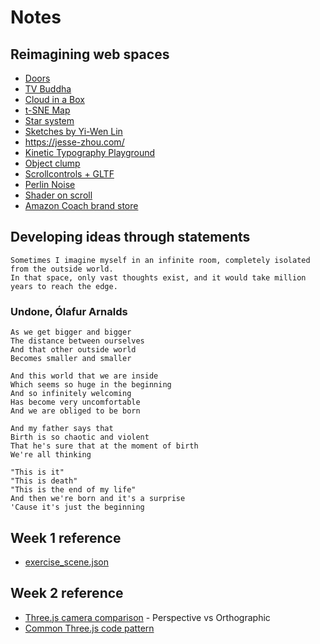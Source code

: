# Notes

## Reimagining web spaces

- [Doors](https://doors.parkjoohyun.com/)
- [TV Buddha](https://tv-buddha.parkjoohyun.com/)
- [Cloud in a Box](https://cloud-in-a-box.parkjoohyun.com/)
- [t-SNE Map](https://experiments.withgoogle.com/t-sne-map)
- [Star system](https://codepen.io/seanseansean/pen/vEjOvy)
- [Sketches by Yi-Wen Lin](https://yiwenl.github.io/Sketches/)
- https://jesse-zhou.com/
- [Kinetic Typography Playground](https://kinetic-typography-playground.netlify.app/)
- [Object clump](https://codesandbox.io/s/ssbdsw?file=/src/App.js)
- [Scrollcontrols + GLTF](https://codesandbox.io/s/4jr4p)
- [Perlin Noise](https://codepen.io/vcomics/pen/djqNrm)
- [Shader on scroll](https://tympanus.net/Tutorials/ShadersOnScroll/)
- [Amazon Coach brand store](https://www.amazon.com/stores/page/F3D8452D-98F8-46A6-8B8B-55A5B6B79F80)


## Developing ideas through statements

```
Sometimes I imagine myself in an infinite room, completely isolated from the outside world.
In that space, only vast thoughts exist, and it would take million years to reach the edge.
```

### Undone, Ólafur Arnalds
```
As we get bigger and bigger  
The distance between ourselves  
And that other outside world  
Becomes smaller and smaller

And this world that we are inside  
Which seems so huge in the beginning  
And so infinitely welcoming  
Has become very uncomfortable  
And we are obliged to be born  

And my father says that  
Birth is so chaotic and violent  
That he's sure that at the moment of birth  
We're all thinking  

"This is it"  
"This is death"  
"This is the end of my life"  
And then we're born and it's a surprise  
'Cause it's just the beginning
```

## Week 1 reference
- [exercise_scene.json](https://github.com/jooohyunpark/itp-canvas-for-coders/blob/main/week2/exercise_scene.json)
 

## Week 2 reference
- [Three.js camera comparison](https://github.com/jooohyunpark/threejs-camera-comparison) - Perspective vs Orthographic
- [Common Three.js code pattern](https://github.com/mrdoob/three.js/blob/master/examples/misc_controls_orbit.html)

